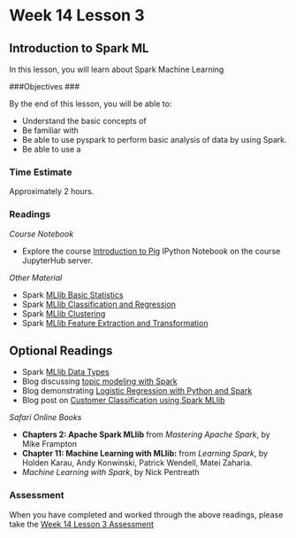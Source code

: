# Week 14 Lesson 3 #
## Introduction to Spark ML ##

In this lesson, you will learn about Spark Machine Learning


###Objectives ###

By the end of this lesson, you will be able to:

- Understand the basic concepts of 
- Be familiar with 
- Be able to use pyspark to perform basic analysis of data by using Spark.
- Be able to use a 

### Time Estimate ###

Approximately 2 hours.

### Readings ####

_Course Notebook_

- Explore the course [Introduction to Pig][l3nb]
IPython Notebook on the course JupyterHub server.

_Other Material_

- Spark [MLlib Basic Statistics][mbs]
- Spark [MLlib Classification and Regression][mcr]
- Spark [MLlib Clustering][mc]
- Spark [MLlib Feature Extraction and Transformation][mfet]

## Optional Readings ##

- Spark [MLlib Data Types][mdt]
- Blog discussing [topic modeling with Spark][stm]
- Blog demonstrating [Logistic Regression with Python and Spark][blrps]
- Blog post on [Customer Classification using Spark MLlib][bscc]

_Safari Online Books_

- **Chapters 2: Apache Spark MLlib** from _Mastering Apache Spark_, by Mike Frampton
- **Chapter 11: Machine Learning with MLlib:** from _Learning Spark_, by Holden Karau, Andy Konwinski, Patrick Wendell, Matei Zaharia.
- _Machine Learning with Spark_, by Nick Pentreath

### Assessment ###

When you have completed and worked through the above readings, please take the [Week 14 Lesson 3 Assessment][la]

[l3nb]: notebooks/sparkmllib.ipynb

[la]: https://learn.illinois.edu/mod/quiz/

[mcr]: https://spark.apache.org/docs/latest/mllib-classification-regression.html
[mc]: https://spark.apache.org/docs/latest/mllib-clustering.html
[mfet]: https://spark.apache.org/docs/latest/mllib-feature-extraction.html

[blrps]: https://www.codementor.io/spark/tutorial/spark-mllib-logistic-regression
[stm]: https://databricks.com/blog/2015/09/22/large-scale-topic-modeling-improvements-to-lda-on-spark.html
[bscc]: https://www.mapr.com/blog/classifying-customers-mllib-and-spark

[mdt]: https://spark.apache.org/docs/latest/mllib-data-types.html
[mbs]: https://spark.apache.org/docs/latest/mllib-statistics.html